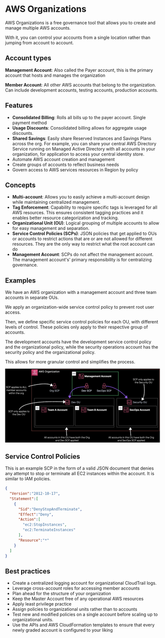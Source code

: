 # AWS Organizations

AWS Organizations is a free governance tool that allows you to create and manage multiple AWS accounts.

With it, you can control your accounts from a single location rather than jumping from account to account.


## Account types

**Management Account**: Also called the Payer account, this is the primary account that hosts and manages the organization

**Member Account**: All other AWS accounts that belong to the organization. Can include development accounts, testing accounts, production accounts.


## Features

- **Consolidated Billing**: Rolls all bills up to the payer account. Single payment method
- **Usage Discounts**: Consolidated billing allows for aggregate usage discounts.
- **Shared Savings**: Easily share Reserved Instances and Savings Plans across the org. For example, you can share your central AWS Directory Service running on Managed Active Directory with all accounts in your organization, for application to access your central identity store.
- Automate AWS account creation and management
- Create groups of accounts to reflect business needs
- Govern access to AWS services resources in Region by policy


## Concepts

- **Multi-account**: Allows you to easily achieve a multi-account design while maintaining centralized management.
- **Tag Enforcement**: Capability to require specific tags is leveraged for all AWS resources. This ensures consistent tagging practices and it enables better resource categorization and tracking.
- **Organizational Unit (OU)**: Logical grouping of multiple accounts to allow for easy management and separation.
- **Service Control Policies (SCPs)**: JSON policies that get applied to OUs or accounts to restrict actions that are or are not allowed for different resources. They are the only way to restrict what the root account can do
- **Management Account**: SCPs do not affect the management account. The management account's' primary responsibility is for centralizing governance.


## Examples

We have an AWS organization with a management account and three team accounts in separate OUs. 

We apply an organization-wide service control policy to prevent root user access.

Then, we define specific service control policies for each OU, with different levels of control. These policies only apply to their respective group of accounts.

The development accounts have the development service control policy and the organizational policy, while the security operations account has the security policy and the organizational policy.

This allows for more granular control and simplifies the process.

![](./images/aws-org.png)


## Service Control Policies

This is an example SCP in the form of a valid JSON document that denies any attempt to stop or terminate all EC2 instances within the account. It is similar to IAM policies.

```json
{
  "Version":"2012-10-17",
  "Statement":[
    {
      "Sid":"DenyStopAndTerminate",
      "Effect":"Deny",
      "Action":[
        "ec2:StopInstances",
        "ec2:TerminateInstances"
      ],
      "Resource":"*"
    }
  ]
}
```


## Best practices

- Create a centralized logging account for organizational CloudTrail logs.
- Leverage cross-account roles for accessing member accounts
- Plan ahead for the structure of your organization
- Keep the Master Account free of any operational AWS resources
- Apply least privilege practice
- Assign policies to organizational units rather than to accounts
- Test new and modified policies on a single account before scaling up to organizational units.
- Use the APIs and AWS CloudFormation templates to ensure that every newly graded account is configured to your liking